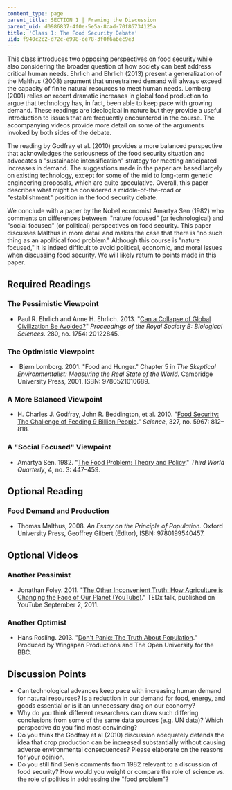 ```yaml
---
content_type: page
parent_title: SECTION 1 | Framing the Discussion
parent_uid: d0986837-4f0e-5e5a-8cad-70f86734125a
title: 'Class 1: The Food Security Debate'
uid: f940c2c2-d72c-e998-ce78-3f0f6abec9e3
---
```


This class introduces two opposing perspectives on food security while also considering the broader question of how society can best address critical human needs. Ehrlich and Ehrlich (2013) present a generalization of the Malthus (2008) argument that unrestrained demand will always exceed the capacity of finite natural resources to meet human needs. Lomberg (2001) relies on recent dramatic increases in global food production to argue that technology has, in fact, been able to keep pace with growing demand. These readings are ideological in nature but they provide a useful introduction to issues that are frequently encountered in the course. The accompanying videos provide more detail on some of the arguments invoked by both sides of the debate.

The reading by Godfray et al. (2010) provides a more balanced perspective that acknowledges the seriousness of the food security situation and advocates a "sustainable intensification" strategy for meeting anticipated increases in demand. The suggestions made in the paper are based largely on existing technology, except for some of the mid to long-term genetic engineering proposals, which are quite speculative. Overall, this paper describes what might be considered a middle-of-the-road or "establishment" position in the food security debate.

We conclude with a paper by the Nobel economist Amartya Sen (1982) who comments on differences between  "nature focused" (or technological) and "social focused" (or political) perspectives on food security. This paper discusses Malthus in more detail and makes the case that there is "no such thing as an apolitical food problem." Although this course is "nature focused," it is indeed difficult to avoid political, economic, and moral issues when discussing food security. We will likely return to points made in this paper.

Required Readings
-----------------

### The Pessimistic Viewpoint

*   Paul R. Ehrlich and Anne H. Ehrlich. 2013. "[Can a Collapse of Global Civilization Be Avoided?](https://www.ncbi.nlm.nih.gov/pmc/articles/PMC3574335/)" _Proceedings of the Royal Society B: Biological Sciences_. 280, no. 1754: 20122845.
    

### The Optimistic Viewpoint

*    Bjørn Lomborg. 2001. "Food and Hunger." Chapter 5 in _The Skeptical Environmentalist: Measuring the Real State of the World._ Cambridge University Press, 2001. ISBN: 9780521010689.
    

### A More Balanced Viewpoint

*   H. Charles J. Godfray, John R. Beddington, et al. 2010. "[Food Security: The Challenge of Feeding 9 Billion People](https://science.sciencemag.org/content/327/5967/812)." _Science_, 327, no. 5967: 812–818.
    

### A "Social Focused" Viewpoint

*   Amartya Sen. 1982. "[The Food Problem: Theory and Policy](https://www.tandfonline.com/doi/abs/10.1080/01436598208419641)." _Third World Quarterly_, 4, no. 3: 447–459.
    

Optional Reading
----------------

### Food Demand and Production

*   Thomas Malthus, 2008. _An Essay on the Principle of Population._ Oxford University Press, Geoffrey Gilbert (Editor), ISBN: 9780199540457.

Optional Videos
---------------

### Another Pessimist

*   Jonathan Foley. 2011. "[The Other Inconvenient Truth: How Agriculture is Changing the Face of Our Planet (YouTube)](https://www.youtube.com/watch?v=uJhgGbRA6Hk&t=12s)." TEDx talk, published on YouTube September 2, 2011.
    

### Another Optimist

*   Hans Rosling. 2013. "[Don't Panic: The Truth About Population](https://search.alexanderstreet.com/view/work/bibliographic_entity%7Cvideo_work%7C3996909)." Produced by Wingspan Productions and The Open University for the BBC.
    

Discussion Points
-----------------

*   Can technological advances keep pace with increasing human demand for natural resources? Is a reduction in our demand for food, energy, and goods essential or is it an unnecessary drag on our economy?
*   Why do you think different researchers can draw such differing conclusions from some of the same data sources (e.g. UN data)? Which perspective do you find most convincing?
*   Do you think the Godfray et al (2010) discussion adequately defends the idea that crop production can be increased substantially without causing adverse environmental consequences? Please elaborate on the reasons for your opinion.
*   Do you still find Sen’s comments from 1982 relevant to a discussion of food security? How would you weight or compare the role of science vs. the role of politics in addressing the "food problem"?